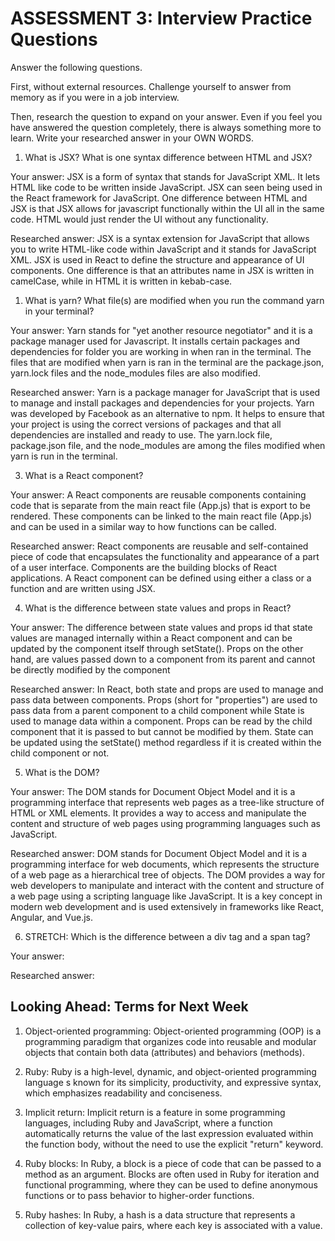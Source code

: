 # ASSESSMENT 3: Interview Practice Questions

Answer the following questions.

First, without external resources. Challenge yourself to answer from memory as if you were in a job interview.

Then, research the question to expand on your answer. Even if you feel you have answered the question completely, there is always something more to learn. Write your researched answer in your OWN WORDS.

1. What is JSX? What is one syntax difference between HTML and JSX?

Your answer: JSX is a form of syntax that stands for JavaScript XML. It lets HTML like code to be written inside JavaScript. JSX can seen being used in the React framework for JavaScript. One difference between HTML and JSX is that JSX allows for javascript functionally within the UI all in the same code. HTML would just render the UI without any functionality.

Researched answer: JSX is a syntax extension for JavaScript that allows you to write HTML-like code within JavaScript and it stands for JavaScript XML. JSX is used in React to define the structure and appearance of UI components. One difference is that an attributes name in JSX is written in camelCase, while in HTML it is written in kebab-case.

1. What is yarn? What file(s) are modified when you run the command yarn in your terminal?

Your answer: Yarn stands for "yet another resource negotiator" and it is a package manager used for Javascript. It installs certain packages and dependencies for folder you are working in when ran in the terminal. The files that are modified when yarn is ran in the terminal are the package.json, yarn.lock files and the node_modules files are also modified.

Researched answer: Yarn is a package manager for JavaScript that is used to manage and install packages and dependencies for your projects. Yarn was developed by Facebook as an alternative to npm. It helps to ensure that your project is using the correct versions of packages and that all dependencies are installed and ready to use. The yarn.lock file, package.json file, and the node_modules are among the files modified when yarn is run in the terminal.

3. What is a React component?

Your answer: A React components are reusable components containing code that is separate from the main react file (App.js) that is export to be rendered. These components can be linked to the main react file (App.js) and can be used in a similar way to how functions can be called.

Researched answer: React components are reusable and self-contained piece of code that encapsulates the functionality and appearance of a part of a user interface. Components are the building blocks of React applications. A React component can be defined using either a class or a function and are written using JSX.

4. What is the difference between state values and props in React?

Your answer: The difference between state values and props id that state values are managed internally within a React component and can be updated by the component itself through setState(). Props on the other hand, are values passed down to a component from its parent and cannot be directly modified by the component

Researched answer: In React, both state and props are used to manage and pass data between components. Props (short for "properties") are used to pass data from a parent component to a child component while State is used to manage data within a component. Props can be read by the child component that it is passed to but cannot be modified by them. State can be updated using the setState() method regardless if it is created within the child component or not.

5. What is the DOM?

Your answer: The DOM stands for Document Object Model and it is a programming interface that represents web pages as a tree-like structure of HTML or XML elements. It provides a way to access and manipulate the content and structure of web pages using programming languages such as JavaScript.

Researched answer: DOM stands for Document Object Model and it is a programming interface for web documents, which represents the structure of a web page as a hierarchical tree of objects. The DOM provides a way for web developers to manipulate and interact with the content and structure of a web page using a scripting language like JavaScript. It is a key concept in modern web development and is used extensively in frameworks like React, Angular, and Vue.js.

6. STRETCH: Which is the difference between a div tag and a span tag?

Your answer:

Researched answer:

## Looking Ahead: Terms for Next Week

1. Object-oriented programming: Object-oriented programming (OOP) is a programming paradigm that organizes code into reusable and modular objects that contain both data (attributes) and behaviors (methods).

2. Ruby: Ruby is a high-level, dynamic, and object-oriented programming language s known for its simplicity, productivity, and expressive syntax, which emphasizes readability and conciseness.

3. Implicit return: Implicit return is a feature in some programming languages, including Ruby and JavaScript, where a function automatically returns the value of the last expression evaluated within the function body, without the need to use the explicit "return" keyword.

4. Ruby blocks: In Ruby, a block is a piece of code that can be passed to a method as an argument. Blocks are often used in Ruby for iteration and functional programming, where they can be used to define anonymous functions or to pass behavior to higher-order functions.

5. Ruby hashes: In Ruby, a hash is a data structure that represents a collection of key-value pairs, where each key is associated with a value.
